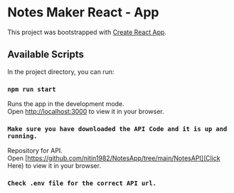 # Notes Maker React - App

This project was bootstrapped with [Create React App](https://github.com/facebook/create-react-app).

## Available Scripts

In the project directory, you can run:

### `npm run start`

Runs the app in the development mode.\
Open [http://localhost:3000](http://localhost:3000) to view it in your browser.

### `Make sure you have downloaded the API Code and it is up and running.`

Repository for API.\
Open [https://github.com/nitin1982/NotesApp/tree/main/NotesAPI](Click Here) to view it in your browser.

### `Check .env file for the correct API url.`